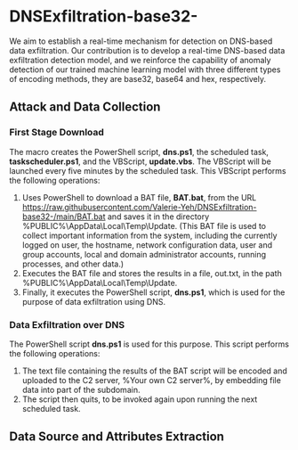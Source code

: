 # DNSExfiltration-base32-
We aim to establish a real-time mechanism for detection on DNS-based data exfiltration. Our contribution is to develop a real-time DNS-based data exfiltration detection model, and we reinforce the capability of anomaly detection of our trained machine learning model with three different types of encoding methods, they are base32, base64 and hex, respectively.
## Attack and Data Collection
### First Stage Download
The macro creates the PowerShell script, **dns.ps1**, the scheduled task, **taskscheduler.ps1**, and the VBScript, **update.vbs**. The VBScript will be launched every five minutes by the scheduled task. This VBScript performs the following operations:
1. Uses PowerShell to download a BAT file, **BAT.bat**, from the URL https://raw.githubusercontent.com/Valerie-Yeh/DNSExfiltration-base32-/main/BAT.bat and saves it in the directory %PUBLIC%\AppData\Local\Temp\Update. (This BAT file is used to collect important information from the system, including the currently logged on user, the hostname, network configuration data, user and group accounts, local and domain administrator accounts, running processes, and other data.)
2. Executes the BAT file and stores the results in a file, out.txt, in the path %PUBLIC%\AppData\Local\Temp\Update.
3. Finally, it executes the PowerShell script, **dns.ps1**, which is used for the purpose of data exfiltration using DNS.
### Data Exfiltration over DNS
The PowerShell script **dns.ps1** is used for this purpose. This script performs the following operations:
1. The text file containing the results of the BAT script will be encoded and uploaded to the C2 server, %Your own C2 server%, by embedding file data into part of the subdomain.
2. The script then quits, to be invoked again upon running the next scheduled task.
## Data Source and Attributes Extraction
